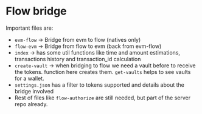 

# Flow bridge

Important files are:
- `evm-flow` -> Bridge from evm to flow (natives only)
- `flow-evm` -> Bridge from flow to evm (back from evm-flow)
- `index` -> has some util functions like time and amount estimations, transactions history and transaction_id calculation
- `create-vault` -> when bridging to flow we need a vault before to receive the tokens. function here creates them. `get-vaults` helps to see vaults for a wallet. 
- `settings.json` has a filter to tokens supported and details about the bridge involved
- Rest of files like `flow-authorize` are still needed, but part of the server repo already.
